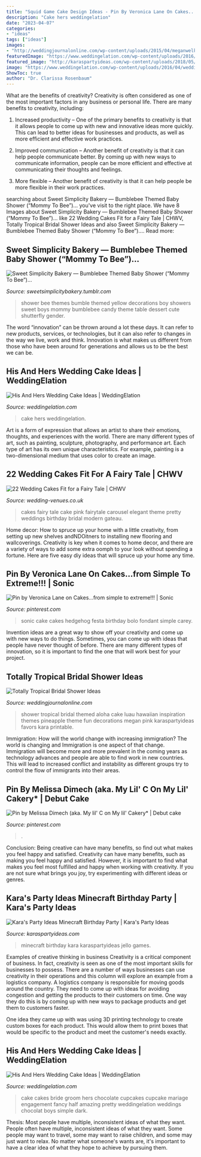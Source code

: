 ```yaml
---
title: "Squid Game Cake Design Ideas - Pin By Veronica Lane On Cakes...from Simple To Extreme!!!"
description: "Cake hers weddingelation"
date: "2023-04-07"
categories:
- "ideas"
tags: ["ideas"]
images:
- "http://weddingjournalonline.com/wp-content/uploads/2015/04/meganwelker-beijosbridalshower-66-600x900.jpg"
featuredImage: "https://www.weddingelation.com/wp-content/uploads/2016/04/his-hers-vanilla-chocolate-cake.jpeg"
featured_image: "http://karaspartyideas.com/wp-content/uploads/2018/05/Minecraft-Birthday-Party-via-Karas-Party-Ideas-KarasPartyIdeas.com4_.jpg"
image: "https://www.weddingelation.com/wp-content/uploads/2016/04/wedding-cake-ideas-e1461938143364.jpg"
ShowToc: true
author: "Dr. Clarissa Rosenbaum"
---
```



What are the benefits of creativity?
Creativity is often considered as one of the most important factors in any business or personal life. There are many benefits to creativity, including: 
1. Increased productivity – One of the primary benefits to creativity is that it allows people to come up with new and innovative ideas more quickly. This can lead to better ideas for businesses and products, as well as more efficient and effective work practices.

2. Improved communication – Another benefit of creativity is that it can help people communicate better. By coming up with new ways to communicate information, people can be more efficient and effective at communicating their thoughts and feelings.

3. More flexible – Another benefit of creativity is that it can help people be more flexible in their work practices.

	

		
searching about Sweet Simplicity Bakery — Bumblebee Themed Baby Shower (“Mommy To Bee”)... you've visit to the right place. We have 8 Images about Sweet Simplicity Bakery — Bumblebee Themed Baby Shower (“Mommy To Bee”)... like 22 Wedding Cakes Fit for a Fairy Tale | CHWV, Totally Tropical Bridal Shower Ideas and also Sweet Simplicity Bakery — Bumblebee Themed Baby Shower (“Mommy To Bee”).... Read more:
		
    
## Sweet Simplicity Bakery — Bumblebee Themed Baby Shower (“Mommy To Bee”)...

<img loading=lazy src="https://66.media.tumblr.com/7c5a24b4b59d369533185c796dee7efc/tumblr_ne45q0T7cs1ty8ibio5_1280.jpg" onerror="this.onerror=null;this.src='https://tse4.mm.bing.net/th?id=OIP.OKbHbgsxcn3ID80_8xvDEAHaLH&amp;pid=15.1';" alt="Sweet Simplicity Bakery — Bumblebee Themed Baby Shower (“Mommy To Bee”)...">

_Source: sweetsimplicitybakery.tumblr.com_

>shower bee themes bumble themed yellow decorations boy showers sweet boys mommy bumblebee candy theme table dessert cute shutterfly gender. 

	

The word “innovation” can be thrown around a lot these days. It can refer to new products, services, or technologies, but it can also refer to changes in the way we live, work and think. Innovation is what makes us different from those who have been around for generations and allows us to be the best we can be.

    
## His And Hers Wedding Cake Ideas | WeddingElation

<img loading=lazy src="https://www.weddingelation.com/wp-content/uploads/2016/04/his-hers-vanilla-chocolate-cake.jpeg" onerror="this.onerror=null;this.src='https://tse1.mm.bing.net/th?id=OIP.ssaXHLFr03bs4lq0gJrLkQHaMv&amp;pid=15.1';" alt="His And Hers Wedding Cake Ideas | WeddingElation">

_Source: weddingelation.com_

>cake hers weddingelation. 

	

Art is a form of expression that allows an artist to share their emotions, thoughts, and experiences with the world. There are many different types of art, such as painting, sculpture, photography, and performance art. Each type of art has its own unique characteristics. For example, painting is a two-dimensional medium that uses color to create an image.

    
## 22 Wedding Cakes Fit For A Fairy Tale | CHWV

<img loading=lazy src="https://www.wedding-venues.co.uk/sites/default/files/Fairy-tale-wedding-cakes-heavenlycupcake.jpg" onerror="this.onerror=null;this.src='https://tse2.mm.bing.net/th?id=OIP.sYjPjeWqG5KE3p7ogWgDAQHaLH&amp;pid=15.1';" alt="22 Wedding Cakes Fit for a Fairy Tale | CHWV">

_Source: wedding-venues.co.uk_

>cakes fairy tale cake pink fairytale carousel elegant theme pretty weddings birthday bridal modern gateau. 

	

Home decor: How to spruce up your home with a little creativity, from setting up new shelves andNDOitners to installing new flooring and wallcoverings.
Creativity is key when it comes to home decor, and there are a variety of ways to add some extra oomph to your look without spending a fortune. Here are five easy diy ideas that will spruce up your home any time.

    
## Pin By Veronica Lane On Cakes...from Simple To Extreme!!! | Sonic

<img loading=lazy src="https://i.pinimg.com/736x/f5/f3/8d/f5f38dd881096735753345a00a551279--sonic-the-hedgehog-cake-sonic-cake.jpg" onerror="this.onerror=null;this.src='https://tse1.mm.bing.net/th?id=OIP.5ljGTVvl9Z2BkrNpTGS-WgHaJ4&amp;pid=15.1';" alt="Pin by Veronica Lane on Cakes...from simple to extreme!!! | Sonic">

_Source: pinterest.com_

>sonic cake cakes hedgehog festa birthday bolo fondant simple carey. 

	

Invention ideas are a great way to show off your creativity and come up with new ways to do things. Sometimes, you can come up with ideas that people have never thought of before. There are many different types of innovation, so it is important to find the one that will work best for your project.

    
## Totally Tropical Bridal Shower Ideas

<img loading=lazy src="http://weddingjournalonline.com/wp-content/uploads/2015/04/meganwelker-beijosbridalshower-66-600x900.jpg" onerror="this.onerror=null;this.src='https://tse2.mm.bing.net/th?id=OIP.-DtLaesirvPKGZol8SApSQHaLH&amp;pid=15.1';" alt="Totally Tropical Bridal Shower Ideas">

_Source: weddingjournalonline.com_

>shower tropical bridal themed aloha cake luau hawaiian inspiration themes pineapple theme fun decorations megan pink karaspartyideas favors kara printable. 

	

Immigration: How will the world change with increasing immigration?
The world is changing and Immigration is one aspect of that change. Immigration will become more and more prevalent in the coming years as technology advances and people are able to find work in new countries. This will lead to increased conflict and instability as different groups try to control the flow of immigrants into their areas.

    
## Pin By Melissa Dimech (aka. My Lil&#039; C On My Lil&#039; Cakery* | Debut Cake

<img loading=lazy src="https://i.pinimg.com/originals/ea/f2/3f/eaf23f8fa706d88d9114e9e1970d295f.jpg" onerror="this.onerror=null;this.src='https://tse4.mm.bing.net/th?id=OIP.jEKSZOJ1A3Ii87B12XEbsQHaLE&amp;pid=15.1';" alt="Pin by Melissa Dimech (aka. My lil&#039; C on My lil&#039; Cakery* | Debut cake">

_Source: pinterest.com_

>. 

	

Conclusion: Being creative can have many benefits, so find out what makes you feel happy and satisfied.
Creativity can have many benefits, such as making you feel happy and satisfied. However, it is important to find what makes you feel most fulfilled and happy when working with creativity. If you are not sure what brings you joy, try experimenting with different ideas or genres.

    
## Kara&#039;s Party Ideas Minecraft Birthday Party | Kara&#039;s Party Ideas

<img loading=lazy src="http://karaspartyideas.com/wp-content/uploads/2018/05/Minecraft-Birthday-Party-via-Karas-Party-Ideas-KarasPartyIdeas.com4_.jpg" onerror="this.onerror=null;this.src='https://tse3.mm.bing.net/th?id=OIP.LSwooCqoUql_cMRsmgbH5QHaLH&amp;pid=15.1';" alt="Kara&#039;s Party Ideas Minecraft Birthday Party | Kara&#039;s Party Ideas">

_Source: karaspartyideas.com_

>minecraft birthday kara karaspartyideas jello games. 

	

Examples of creative thinking in business
Creativity is a critical component of business. In fact, creativity is seen as one of the most important skills for businesses to possess. There are a number of ways businesses can use creativity in their operations and this column will explore an example from a logistics company. 
A logistics company is responsible for moving goods around the country. They need to come up with ideas for avoiding congestion and getting the products to their customers on time. One way they do this is by coming up with new ways to package products and get them to customers faster.

One idea they came up with was using 3D printing technology to create custom boxes for each product. This would allow them to print boxes that would be specific to the product and meet the customer's needs exactly.

    
## His And Hers Wedding Cake Ideas | WeddingElation

<img loading=lazy src="https://www.weddingelation.com/wp-content/uploads/2016/04/wedding-cake-ideas-e1461938143364.jpg" onerror="this.onerror=null;this.src='https://tse1.mm.bing.net/th?id=OIP.DiJo0ZYRhaAS4nGsl2XU7wHaLH&amp;pid=15.1';" alt="His And Hers Wedding Cake Ideas | WeddingElation">

_Source: weddingelation.com_

>cake cakes bride groom hers chocolate cupcakes cupcake mariage engagement fancy half amazing pretty weddingelation weddings chocolat boys simple dark. 

	

Thesis: Most people have multiple, inconsistent ideas of what they want.
People often have multiple, inconsistent ideas of what they want. Some people may want to travel, some may want to raise children, and some may just want to relax. No matter what someone's wants are, it's important to have a clear idea of what they hope to achieve by pursuing them.

